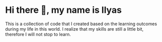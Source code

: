 # Hi there 👋, my name is Ilyas

This is a collection of code that I created based on the learning outcomes during my life in this world. I realize that my skills are still a little bit, therefore I will not stop to learn.

<!---
trikhaqiqi/trikhaqiqi is a ✨ special ✨ repository because its `README.md` (this file) appears on your GitHub profile.
You can click the Preview link to take a look at your changes.
--->
